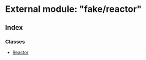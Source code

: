 
# External module: "fake/reactor"

## Index

### Classes

* [Reactor](../classes/_fake_reactor_.reactor.md)

